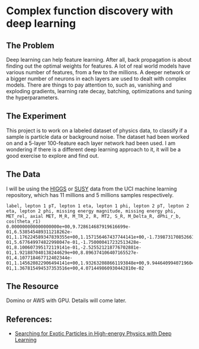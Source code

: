 # Complex function discovery with deep learning

## The Problem

Deep learning can help feature learning. After all, back propagation is about finding out the optimal weights for features. A lot of real world models have various number of features, from a few to the millions. A deeper network or a bigger number of neurons in each layers are used to dealt with complex models. There are things to pay attention to, such as, vanishing and exploding gradients, learning rate decay, batching, optimizations and tuning the hyperparameters.

## The Experiment

This project is to work on a labeled dataset of physics data, to classify if a sample is particle data or background noise. The dataset had been worked on and a 5-layer 100-feature each layer network had been used. I am wondering if there is a different deep learning approach to it, it will be a good exercise to explore and find out.

## The Data

I will be using the [HIGGS](https://archive.ics.uci.edu/ml/datasets/HIGGS) or [SUSY](https://archive.ics.uci.edu/ml/datasets/SUSY) data from the UCI machine learning repository, which has 11 millions and 5 millions samples respectively.

```
label, lepton 1 pT, lepton 1 eta, lepton 1 phi, lepton 2 pT, lepton 2 eta, lepton 2 phi, missing energy magnitude, missing energy phi, MET_rel, axial MET, M_R, M_TR_2, R, MT2, S_R, M_Delta_R, dPhi_r_b, cos(theta_r1)
0.000000000000000000e+00,9.728614687919616699e-01,6.538545489311218262e-01,1.176224589347839355e+00,1.157156467437744141e+00,-1.739873170852661133e+00,-8.743090629577636719e-01,5.677649974822998047e-01,-1.750000417232513428e-01,8.100607395172119141e-01,-2.525521218776702881e-01,1.921887040138244629e+00,8.896374106407165527e-01,4.107718467712402344e-01,1.145620822906494141e+00,1.932632088661193848e+00,9.944640994071960449e-01,1.367815494537353516e+00,4.071449860930442810e-02
```

## The Resource

Domino or AWS with GPU. Details will come later.

## References:
- [Searching for Exotic Particles in High-energy Physics with Deep Learning](https://arxiv.org/pdf/1402.4735.pdf)
